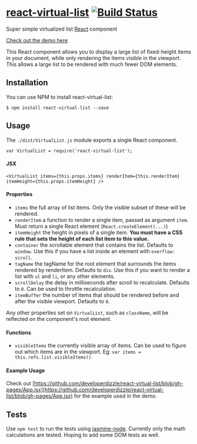 # [react-virtual-list](http://developerdizzle.github.io/react-virtual-list/) [![Build Status](https://travis-ci.org/developerdizzle/react-virtual-list.svg?branch=master)](https://travis-ci.org/developerdizzle/react-virtual-list)

Super simple virtualized list [React](https://github.com/facebook/react) component

[Check out the demo here](http://developerdizzle.github.io/react-virtual-list)

This React component allows you to display a large list of fixed-height items in your document, while only rendering the items visible in the viewport.  This allows a large list to be rendered with much fewer DOM elements.

## Installation

You can use NPM to install react-virtual-list:

```console
$ npm install react-virtual-list --save
```

## Usage

The `./dist/VirtualList.js` module exports a single React component.

```
var VirtualList = require('react-virtual-list');
```

#### JSX

```
<VirtualList items={this.props.items} renderItem={this.renderItem} itemHeight={this.props.itemHeight} />
```

#### Properties

* `items` the full array of list items.  Only the visible subset of these will be rendered.
* `renderItem` a function to render a single item, passed as argument `item`.  Must return a single React element (`React.createElement(...)`)
* `itemHeight` the height in pixels of a single item.  **You must have a CSS rule that sets the height of each list item to this value.**
* `container` the scrollable element that contains the list.  Defaults to `window`.  Use this if you have a list inside an element with `overflow: scroll`.
* `tagName` the tagName for the root element that surrounds the items rendered by renderItem.  Defaults to `div`.  Use this if you want to render a list with `ul` and `li`, or any other elements.
* `scrollDelay` the delay in milliseconds after scroll to recalculate.  Defaults to `0`.  Can be used to throttle recalculation.
* `itemBuffer` the number of items that should be rendered before and after the visible viewport.  Defaults to `0`.
 
Any other properties set on `VirtualList`, such as `className`, will be reflected on the component's root element.

#### Functions

* `visibleItems` the currently visible array of items.  Can be used to figure out which items are in the viewport.  Eg: `var items = this.refs.list.visibleItems()` 

#### Example Usage

Check out [https://github.com/developerdizzle/react-virtual-list/blob/gh-pages/App.jsx](https://github.com/developerdizzle/react-virtual-list/blob/gh-pages/App.jsx) for the example used in the demo.

## Tests

Use `npm test` to run the tests using [jasmine-node](https://github.com/mhevery/jasmine-node).  Currently only the math calculations are tested.  Hoping to add some DOM tests as well.
